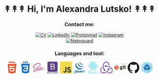 <h1 align="center">↟↟↟ Hi, I'm Alexandra Lutsko! ↟↟↟</h1>

<h3 align="center">Contact me:</h3>

<div align="center">
  <a target="_blank" href="https://nekoguard.github.io/rsschool-cv/"><img alt="CV" src="https://img.shields.io/badge/website-000000?style=for-the-badge&logo=About.me&logoColor=white"></a>
  <a target="_blank" href="https://www.linkedin.com/in/alnekog/"><img alt="LinkedIn" src="https://img.shields.io/badge/LinkedIn-0077B5?style=for-the-badge&logo=linkedin&logoColor=white"></a>
  <a target="_blank" href="mailto:nekoguard@protonmail.com"><img alt="Protonmail" src="https://img.shields.io/badge/ProtonMail-8B89CC?style=for-the-badge&logo=protonmail&logoColor=white"></a>
  <a target="_blank" href="https://www.instagram.com/forestnekko/"><img alt="Instagram" src="https://img.shields.io/badge/Instagram-E4405F?style=for-the-badge&logo=instagram&logoColor=white"></a>
</div>

<div align="center" margin="10px 0">
  <a target="_blank" href="https://github.com/Nekoguard">
   <img align="center" src="https://github-readme-stats.vercel.app/api/top-langs?username=Nekoguard&layout=compact&show_icons=true&locale=en&theme=dark"     alt="Nekoguard" />
  </a>
</div>

<div align="center">
  <h3 align="center">Languages and tool:</h3>
  <img src="https://raw.githubusercontent.com/devicons/devicon/master/icons/html5/html5-plain-wordmark.svg" alt="html" width="40px" height="40px">
  <img src="https://raw.githubusercontent.com/devicons/devicon/master/icons/css3/css3-plain-wordmark.svg" alt="css" width="40px" height="40px">
  <img src="https://raw.githubusercontent.com/devicons/devicon/master/icons/sass/sass-original.svg" alt="sass" width="40px" height="40px">
  <img src="https://raw.githubusercontent.com/devicons/devicon/master/icons/bootstrap/bootstrap-plain-wordmark.svg" alt="bootstrap" width="40px" height="40px">
  <img src="https://raw.githubusercontent.com/devicons/devicon/master/icons/javascript/javascript-original.svg" alt="js" width="40px" height="40px">
  <img src="https://raw.githubusercontent.com/devicons/devicon/master/icons/jquery/jquery-plain-wordmark.svg" alt="jquery" width="40px" height="40px">
  <img src="https://raw.githubusercontent.com/devicons/devicon/master/icons/react/react-original-wordmark.svg" alt="react" width="40px" height="40px">
  <img src="https://raw.githubusercontent.com/devicons/devicon/master/icons/redux/redux-original.svg" alt="redux" width="40px" height="40px">
  <img src="https://raw.githubusercontent.com/devicons/devicon/master/icons/git/git-original-wordmark.svg" alt="git" width="40px" height="40px">
  <img src="https://raw.githubusercontent.com/devicons/devicon/master/icons/github/github-original.svg" alt="github" width="40px" height="40px">
  <img src="https://raw.githubusercontent.com/devicons/devicon/master/icons/webpack/webpack-original.svg" alt="webpack" width="40px" height="40px">
</div>
